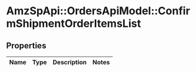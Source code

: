 # AmzSpApi::OrdersApiModel::ConfirmShipmentOrderItemsList

## Properties
Name | Type | Description | Notes
------------ | ------------- | ------------- | -------------

